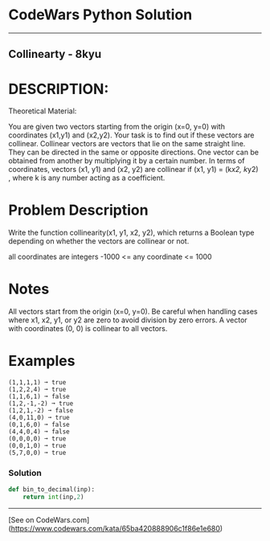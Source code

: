 # CodeWars Python Solution

---

## Collinearty - 8kyu

# DESCRIPTION:

Theoretical Material:

You are given two vectors starting from the origin (x=0, y=0) 
with coordinates (x1,y1) and (x2,y2). Your task is to find out if these 
vectors are collinear. Collinear vectors are vectors that lie on the same straight line.
 They can be directed in the same or opposite directions. One vector can be obtained from 
 another by multiplying it by a certain number. In terms of coordinates, vectors (x1, y1) 
 and (x2, y2) are collinear if (x1, y1) = (k*x2, k*y2) , where k is any number acting as 
 a coefficient.

# Problem Description

Write the function collinearity(x1, y1, x2, y2), which returns a Boolean type depending on whether
 the vectors are collinear or not.

all coordinates are integers
-1000 <= any coordinate <= 1000

# Notes

All vectors start from the origin (x=0, y=0).
Be careful when handling cases where x1, x2, y1, or y2 are zero to avoid division by zero errors.
A vector with coordinates (0, 0) is collinear to all vectors.

# Examples
```
(1,1,1,1) ➞ true
(1,2,2,4) ➞ true
(1,1,6,1) ➞ false
(1,2,-1,-2) ➞ true
(1,2,1,-2) ➞ false
(4,0,11,0) ➞ true
(0,1,6,0) ➞ false
(4,4,0,4) ➞ false
(0,0,0,0) ➞ true
(0,0,1,0) ➞ true
(5,7,0,0) ➞ true
```
### Solution
```python
def bin_to_decimal(inp):
    return int(inp,2)
```
---

[See on CodeWars.com] (https://www.codewars.com/kata/65ba420888906c1f86e1e680)
